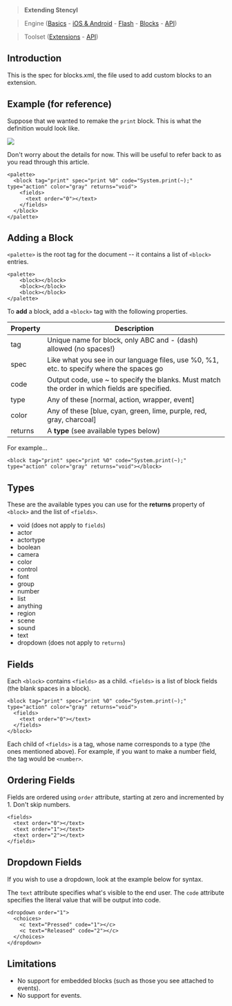 > **Extending Stencyl**

> Engine ([Basics](http://www.stencyl.com/help/view/how-to-create-engine-extension/) - [iOS & Android](http://www.stencyl.com/help/view/how-to-create-native-engine-extension/) - [Flash](http://www.stencyl.com/help/view/flash-extensions/) - [Blocks](http://www.stencyl.com/help/view/adding-blocks/) - [API](http://static.stencyl.com/api/33/))

> Toolset ([Extensions](http://www.stencyl.com/help/view/creating-extensions/) - [API](http://api.stencyl.com/extensions/))


## Introduction

This is the spec for blocks.xml, the file used to add custom blocks to an extension. 


## Example (for reference)

Suppose that we wanted to remake the `print` block. This is what the definition would look like.

![](http://static.stencyl.com/pedia2/blocks/flow/flow_debug/Print.png)

Don't worry about the details for now. This will be useful to refer back to as you read through this article.

```
<palette>
  <block tag="print" spec="print %0" code="System.print(~);" type="action" color="gray" returns="void">
    <fields>
      <text order="0"></text>
    </fields>
  </block>
</palette>
```


## Adding a Block

`<palette>` is the root tag for the document -- it contains a list of `<block>` entries. 

```
<palette>
    <block></block>
    <block></block>
    <block></block>
</palette>
```

To **add** a block, add a `<block>` tag with the following properties.

Property | Description
--- | ---
tag | Unique name for block, only ABC and - (dash) allowed (no spaces!)
spec | Like what you see in our language files, use %0, %1, etc. to specify where the spaces go
code | Output code, use ~ to specify the blanks. Must match the order in which fields are specified.
type | Any of these [normal, action, wrapper, event]
color | Any of these [blue, cyan, green, lime, purple, red, gray, charcoal]
returns | A **type** (see available types below)

For example...

```
<block tag="print" spec="print %0" code="System.print(~);" type="action" color="gray" returns="void"></block>
```


## Types

These are the available types you can use for the **returns** property of `<block>` and the list of `<fields>`.

* void (does not apply to `fields`)
* actor
* actortype
* boolean
* camera
* color
* control
* font
* group
* number
* list
* anything
* region
* scene
* sound
* text
* dropdown (does not apply to `returns`)


## Fields

Each `<block>` contains `<fields>` as a child. `<fields>` is a list of block fields (the blank spaces in a block).

```
<block tag="print" spec="print %0" code="System.print(~);" type="action" color="gray" returns="void">
  <fields>
    <text order="0"></text>
  </fields>
</block>
```

Each child of `<fields>` is a tag, whose name corresponds to a type (the ones mentioned above). For example, if you want to make a number field, the tag would be `<number>`.


## Ordering Fields

Fields are ordered using `order` attribute, starting at zero and incremented by 1. Don't skip numbers.

```
<fields>
  <text order="0"></text>
  <text order="1"></text>
  <text order="2"></text>
</fields>
```


## Dropdown Fields

If you wish to use a dropdown, look at the example below for syntax.

The `text` attribute specifies what's visible to the end user.
The `code` attribute specifies the literal value that will be output into code.

```
<dropdown order="1">
  <choices>
    <c text="Pressed" code="1"></c>
    <c text="Released" code="2"></c>
  </choices>
</dropdown>
```


## Limitations

* No support for embedded blocks (such as those you see attached to events).
* No support for events.

